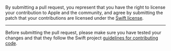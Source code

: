 By submitting a pull request, you represent that you have the right to license your
contribution to Apple and the community, and agree by submitting the patch that
your contributions are licensed under the [Swift license](https://swift.org/LICENSE.txt).

---

Before submitting the pull request, please make sure you have tested your changes
and that they follow the Swift project [guidelines for contributing
code](https://swift.org/contributing/#contributing-code).
